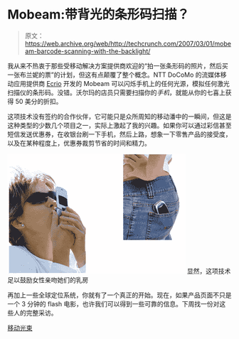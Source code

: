 # Mobeam:带背光的条形码扫描？

> 原文：<https://web.archive.org/web/http://techcrunch.com/2007/03/01/mobeam-barcode-scanning-with-the-backlight/>

我从来不热衷于那些受移动解决方案提供商欢迎的“拍一张条形码的照片，然后买一张布兰妮的票”的计划，但这有点颠覆了整个概念。NTT DoCoMo 的流媒体移动应用提供商 [Ecrio](https://web.archive.org/web/20160407215557/http://www.ecrio.com/) 开发的 Mobeam 可以闪烁手机上的任何光源，模拟任何激光扫描仪的条形码。没错。沃尔玛的店员只需要扫描你的*手机*，就能从你的七喜上获得 50 美分的折扣。

这项技术没有签约的合作伙伴，它可能只是众所周知的移动潘中的一瞬间，但这是这种类型的少数几个项目之一，实际上激起了我的兴趣。如果你可以通过彩信甚至短信发送优惠券，在收银台刷一下手机，然后上路，想象一下零售产品的接受度，以及在某种程度上，优惠券裁剪节省的时间和精力。

![](img/fb07d695f4a41caf928b9b288cfc561d.png)
显然，这项技术足以鼓励女性亲吻她们的乳房

再加上一些全球定位系统，你就有了一个真正的开始。现在，如果产品页面不只是一个 3 分钟的 flash 电影，也许我们可以得到一些可靠的信息。下周找一份对这些人的完整采访。

[移动光束](https://web.archive.org/web/20160407215557/http://www.ecrio.com/mobeam/)